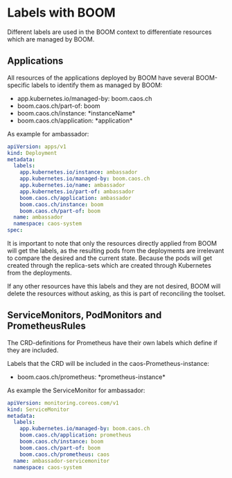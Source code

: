 # Labels with BOOM

Different labels are used in the BOOM context to differentiate resources which are managed by BOOM.

## Applications

All resources of the applications deployed by BOOM have several BOOM-specific labels to identify them as managed by BOOM:
- app.kubernetes.io/managed-by: boom.caos.ch
- boom.caos.ch/part-of: boom
- boom.caos.ch/instance: \*instanceName\*
- boom.caos.ch/application: \*application\* 

As example for ambassador:
```yaml
apiVersion: apps/v1
kind: Deployment
metadata:
  labels:
    app.kubernetes.io/instance: ambassador
    app.kubernetes.io/managed-by: boom.caos.ch
    app.kubernetes.io/name: ambassador
    app.kubernetes.io/part-of: ambassador
    boom.caos.ch/application: ambassador
    boom.caos.ch/instance: boom
    boom.caos.ch/part-of: boom
  name: ambassador
  namespace: caos-system
spec:
```

It is important to note that only the resources directly applied from BOOM will get the labels, 
as the resulting pods from the deployments are irrelevant to compare the desired and the current state. 
Because the pods will get created through the replica-sets which are created through Kubernetes from the deployments.

If any other resources have this labels and they are not desired, BOOM will delete the resources without asking,
as this is part of reconciling the toolset.

## ServiceMonitors, PodMonitors and PrometheusRules

The CRD-definitions for Prometheus have their own labels which define if they are included.

Labels that the CRD will be included in the caos-Prometheus-instance:
- boom.caos.ch/prometheus: \*prometheus-instance\*

As example the ServiceMonitor for ambassador:
```yaml
apiVersion: monitoring.coreos.com/v1
kind: ServiceMonitor
metadata:
  labels:
    app.kubernetes.io/managed-by: boom.caos.ch
    boom.caos.ch/application: prometheus
    boom.caos.ch/instance: boom
    boom.caos.ch/part-of: boom
    boom.caos.ch/prometheus: caos
  name: ambassador-servicemonitor
  namespace: caos-system
```

